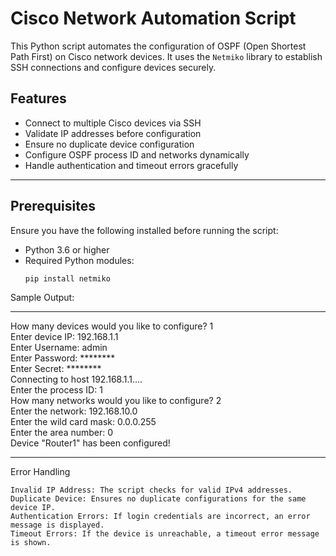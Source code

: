 # Cisco Network Automation Script  

This Python script automates the configuration of OSPF (Open Shortest Path First) on Cisco network devices. It uses the `Netmiko` library to establish SSH connections and configure devices securely.

## Features  

- Connect to multiple Cisco devices via SSH  
- Validate IP addresses before configuration  
- Ensure no duplicate device configuration  
- Configure OSPF process ID and networks dynamically  
- Handle authentication and timeout errors gracefully  

---

## Prerequisites  

Ensure you have the following installed before running the script:  

- Python 3.6 or higher  
- Required Python modules:  
  ```bash
  pip install netmiko


Sample Output:

*************************************************
How many devices would you like to configure? 1  
Enter device IP: 192.168.1.1  
Enter Username: admin  
Enter Password: ********  
Enter Secret: ********  
Connecting to host 192.168.1.1....  
Enter the process ID: 1  
How many networks would you like to configure? 2  
Enter the network: 192.168.10.0  
Enter the wild card mask: 0.0.0.255  
Enter the area number: 0  
Device "Router1" has been configured!  
*************************************************


Error Handling

    Invalid IP Address: The script checks for valid IPv4 addresses.
    Duplicate Device: Ensures no duplicate configurations for the same device IP.
    Authentication Errors: If login credentials are incorrect, an error message is displayed.
    Timeout Errors: If the device is unreachable, a timeout error message is shown.
